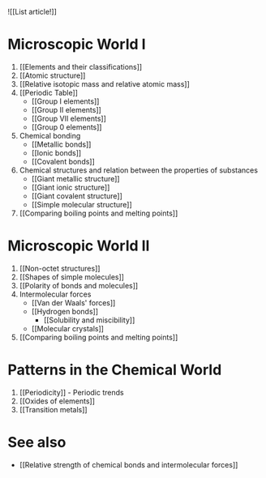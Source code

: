 ![[List article!]]

# Microscopic World I
1. [[Elements and their classifications]]
2. [[Atomic structure]]
3. [[Relative isotopic mass and relative atomic mass]]
4. [[Periodic Table]]
	- [[Group I elements]]
	- [[Group II elements]]
	- [[Group VII elements]]
	- [[Group 0 elements]]
5. Chemical bonding
	- [[Metallic bonds]]
	- [[Ionic bonds]]
	- [[Covalent bonds]]
6. Chemical structures and relation between the properties of substances
	- [[Giant metallic structure]]
	- [[Giant ionic structure]]
	- [[Giant covalent structure]]
	- [[Simple molecular structure]]
7. [[Comparing boiling points and melting points]]

# Microscopic World II
1. [[Non-octet structures]]
2. [[Shapes of simple molecules]]
3. [[Polarity of bonds and molecules]]
4. Intermolecular forces
	- [[Van der Waals' forces]]
	- [[Hydrogen bonds]]
		- [[Solubility and miscibility]]
	- [[Molecular crystals]]
5. [[Comparing boiling points and melting points]]

# Patterns in the Chemical World
1. [[Periodicity]] - Periodic trends
2. [[Oxides of elements]]
3. [[Transition metals]]

# See also
- [[Relative strength of chemical bonds and intermolecular forces]]
